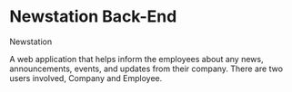 # Newstation Back-End

Newstation

A web application that helps inform the employees about any news, announcements, events, and updates from their company. There are two users involved, Company and Employee.